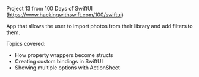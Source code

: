 Project 13 from 100 Days of SwiftUI (https://www.hackingwithswift.com/100/swiftui)

App that allows the user to import photos from their library and add filters to them.

Topics covered:
- How property wrappers become structs
- Creating custom bindings in SwiftUI
- Showing multiple options with ActionSheet
